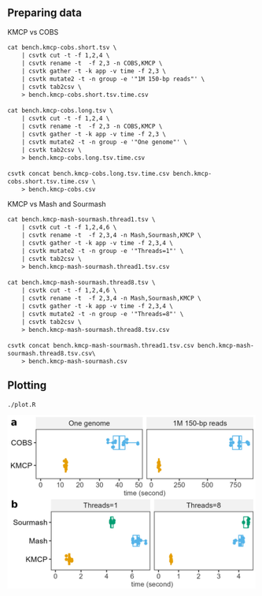 ## Preparing data

KMCP vs COBS

    cat bench.kmcp-cobs.short.tsv \
        | csvtk cut -t -f 1,2,4 \
        | csvtk rename -t  -f 2,3 -n COBS,KMCP \
        | csvtk gather -t -k app -v time -f 2,3 \
        | csvtk mutate2 -t -n group -e '"1M 150-bp reads"' \
        | csvtk tab2csv \
        > bench.kmcp-cobs.short.tsv.time.csv

    cat bench.kmcp-cobs.long.tsv \
        | csvtk cut -t -f 1,2,4 \
        | csvtk rename -t  -f 2,3 -n COBS,KMCP \
        | csvtk gather -t -k app -v time -f 2,3 \
        | csvtk mutate2 -t -n group -e '"One genome"' \
        | csvtk tab2csv \
        > bench.kmcp-cobs.long.tsv.time.csv
        
    csvtk concat bench.kmcp-cobs.long.tsv.time.csv bench.kmcp-cobs.short.tsv.time.csv \
        > bench.kmcp-cobs.csv
        
KMCP vs Mash and Sourmash

    cat bench.kmcp-mash-sourmash.thread1.tsv \
        | csvtk cut -t -f 1,2,4,6 \
        | csvtk rename -t  -f 2,3,4 -n Mash,Sourmash,KMCP \
        | csvtk gather -t -k app -v time -f 2,3,4 \
        | csvtk mutate2 -t -n group -e '"Threads=1"' \
        | csvtk tab2csv \
        > bench.kmcp-mash-sourmash.thread1.tsv.csv
        
    cat bench.kmcp-mash-sourmash.thread8.tsv \
        | csvtk cut -t -f 1,2,4,6 \
        | csvtk rename -t  -f 2,3,4 -n Mash,Sourmash,KMCP \
        | csvtk gather -t -k app -v time -f 2,3,4 \
        | csvtk mutate2 -t -n group -e '"Threads=8"' \
        | csvtk tab2csv \
        > bench.kmcp-mash-sourmash.thread8.tsv.csv
        
    csvtk concat bench.kmcp-mash-sourmash.thread1.tsv.csv bench.kmcp-mash-sourmash.thread8.tsv.csv\
        > bench.kmcp-mash-sourmash.csv
    
## Plotting

    ./plot.R
    
![](bench.searching.jpg)

    
